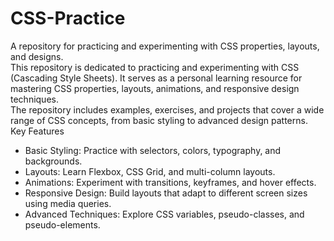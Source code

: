# CSS-Practice
A repository for practicing and experimenting with CSS properties, layouts, and designs.<br>
This repository is dedicated to practicing and experimenting with CSS (Cascading Style Sheets). It serves as a personal learning resource for mastering CSS properties, layouts, animations, and responsive design techniques.<br>
The repository includes examples, exercises, and projects that cover a wide range of CSS concepts, from basic styling to advanced design patterns.<br>
Key Features
- Basic Styling: Practice with selectors, colors, typography, and backgrounds.<br>
- Layouts: Learn Flexbox, CSS Grid, and multi-column layouts.<br>
- Animations: Experiment with transitions, keyframes, and hover effects.<br>
- Responsive Design: Build layouts that adapt to different screen sizes using media queries.<br>
- Advanced Techniques: Explore CSS variables, pseudo-classes, and pseudo-elements.<br>


